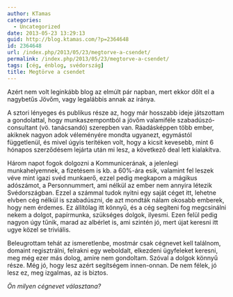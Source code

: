 ```yaml
---
author: KTamas
categories:
  - Uncategorized
date: 2013-05-23 13:29:13
guid: http://blog.ktamas.com/?p=2364648
id: 2364648
url: /index.php/2013/05/23/megtorve-a-csendet/
permalink: /index.php/2013/05/23/megtorve-a-csendet/
tags: [cég, énblog, svédország]
title: Megtörve a csendet
---
```


Azért nem volt leginkább blog az elmúlt pár napban, mert ekkor dőlt el a nagybetűs Jövőm, vagy legalábbis annak az iránya.

A sztori lényeges és publikus része az, hogy már hosszabb ideje játszottam a gondolattal, hogy munkaszempontból a jövőm valamiféle szabadúszó-consultant (vö. tanácsandó) szerepben van. Ráadásképpen több ember, akiknek nagyon adok véleményére mondta ugyanezt, egymástól függetlenül, és mivel úgyis terítéken volt, hogy a kicsit kevesebb, mint 6 hónapos szerződésem lejárta után mi lesz, a következő deal lett kialakítva.

Három napot fogok dolgozni a Kommunicerának, a jelenlegi munkahelyemnek, a fizetésem is kb. a 60%-ára esik, valamint fel leszek véve mint igazi svéd munkaerő, ezzel pedig megkapom a mágikus adószámot, a Personnummert, ami nélkül az ember nem annyira létezik Svédországban. Ezzel a számmal tudok nyitni egy saját céget itt, lehetne elvben cég nélkül is szabadúszni, de azt mondták nálam okosabb emberek, hogy nem érdemes. Ez állítólag itt könnyű, és a cég segíteni fog megcsinálni nekem a dolgot, papírmunka, szükséges dolgok, ilyesmi. Ezen felül pedig nagyon úgy tűnik, marad az albérlet is, ami szintén jó, mert újat keresni itt ugye közel se triviális.

Beleugrottam tehát az ismeretlenbe, mostmár csak cégnevet kell találnom, domaint regisztrálni, felrakni egy weboldalt, elkezdeni ügyfeleket keresni, meg még ezer más dolog, amire nem gondoltam. Szóval a dolgok könnyű része. Még jó, hogy lesz azért segítségem innen-onnan. De nem félek, jó lesz ez, meg izgalmas, az is biztos.

_Ön milyen cégnevet választana?_
